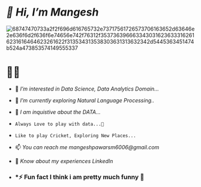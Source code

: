 # *👋 Hi, I’m Mangesh*

![68747470733a2f2f696d616765732e73717561726573706163652d63646e2e636f6d2f636f6e74656e742f76312f3537363966633430316236333162616231616464623261622f313534313538303631313632342d5445363451474b524a473853574149555337](https://github.com/mangeshpawar42/mangeshpawar42/assets/79745221/5731cb38-7375-4722-9d24-75503a75d55d)

#                                                                    🙋‍♂️

- 👀 _I’m interested in Data Science, Data Analytics Domain..._
- 🌱 _I’m currently exploring Natural Language Processing.._
- 💞️ _I am inquistive about the DATA..._
-     Always Love to play with data...👀
-     Like to play Cricket, Exploring New Places...
- 📫 _You can reach me mangeshpawarsm6006@gmail.com_
- 📄 _Know about my experiences LinkedIn_

- ### ***⚡ Fun fact I think i am pretty much funny 🤩**
<!---

mangeshpawar42/mangeshpawar42 is a ✨ special ✨ repository because its `README.md` (this file) appears on your GitHub profile.
You can click the Preview link to take a look at your changes.
--->
